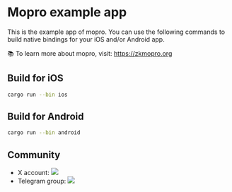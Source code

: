 # Mopro example app

This is the example app of mopro. You can use the following commands to build native bindings for your iOS and/or Android app.

📚 To learn more about mopro, visit: https://zkmopro.org

## Build for iOS

```sh
cargo run --bin ios
```

## Build for Android

```sh
cargo run --bin android
```

## Community

-   X account: <a href="https://twitter.com/zkmopro"><img src="https://img.shields.io/twitter/follow/zkmopro?style=flat-square&logo=x&label=zkmopro"></a>
-   Telegram group: <a href="https://t.me/zkmopro"><img src="https://img.shields.io/badge/telegram-@zkmopro-blue.svg?style=flat-square&logo=telegram"></a>
